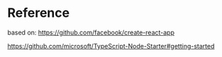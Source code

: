 

# Reference

based on:
https://github.com/facebook/create-react-app

https://github.com/microsoft/TypeScript-Node-Starter#getting-started

